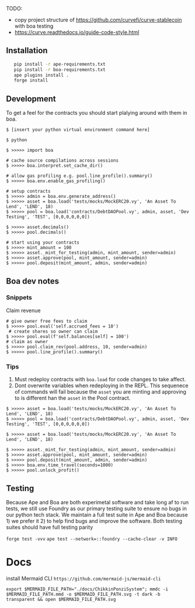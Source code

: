 TODO:

-   copy project structure of https://github.com/curvefi/curve-stablecoin with boa testing
-   https://curve.readthedocs.io/guide-code-style.html

## Installation

```bash
   pip install -r ape-requirements.txt
   pip install -r boa-requirements.txt
   ape plugins install .
   forge install
```

## Development

To get a feel for the contracts you should start plalying around with them in boa.

```
$ [insert your python virtual environment command here]

$ python

$ >>>>> import boa

# cache source compilations across sessions
$ >>>>> boa.interpret.set_cache_dir()

# allow gas profiling e.g. pool.line_profile().summary()
$ >>>>> boa.env.enable_gas_profiling()

# setup contracts
$ >>>>> admin = boa.env.generate_address()
$ >>>>> asset = boa.load('tests/mocks/MockERC20.vy', 'An Asset To Lend', 'LEND', 18)
$ >>>>> pool = boa.load('contracts/DebtDAOPool.vy', admin, asset, 'Dev Testing', 'TEST', [0,0,0,0,0,0])

$ >>>>> asset.decimals()
$ >>>>> pool.decimals()

# start using your contracts
$ >>>>> mint_amount = 100
$ >>>>> asset._mint_for_testing(admin, mint_amount, sender=admin)
$ >>>>> asset.approve(pool, mint_amount, sender=admin)
$ >>>>> pool.deposit(mint_amount, admin, sender=admin)
```

## Boa dev notes

### Snippets

Claim revenue

```
# give owner free fees to claim
$ >>>>> pool.eval('self.accrued_fees = 10')
 # create shares so owner can claim
$ >>>>> pool.eval(f'self.balances[self] = 100')
# claim as owner
$ >>>>> pool.claim_rev(pool.address, 10, sender=admin)
$ >>>>> pool.line_profile().summary()
```

### Tips

1. Must redeploy contracts with `boa.load` for code changes to take affect.
2. Dont overwrite variables when redeploying in the REPL.
   This sequenece of commands will fail because the `asset` you are minting and approving to is different han the `asset` in the Pool contract.

```
$ >>>>> asset = boa.load('tests/mocks/MockERC20.vy', 'An Asset To Lend', 'LEND', 18)
$ >>>>> pool = boa.load('contracts/DebtDAOPool.vy', admin, asset, 'Dev Testing', 'TEST', [0,0,0,0,0,0])

$ >>>>> asset = boa.load('tests/mocks/MockERC20.vy', 'An Asset To Lend', 'LEND', 18)

$ >>>>> asset._mint_for_testing(admin, mint_amount, sender=admin)
$ >>>>> asset.approve(pool, mint_amount, sender=admin)
$ >>>>> pool.deposit(mint_amount, admin, sender=admin)
$ >>>>> boa.env.time_travel(seconds=1000)
$ >>>>> pool.unlock_profit()
```


## Testing
Because Ape and Boa are both experimetal software and take long af to run tests, we still use Foundry as our primary testing suite to ensure no bugs in our python tech stack. We maintain a full test suite in Ape and Boa because 1) we prefer it 2) to help find bugs and improve the software. Both testing suites should have full testing parity


`forge test -vvv`
`ape test --network=::foundry --cache-clear -v INFO`

# Docs

install Mermaid CLI
`https://github.com/mermaid-js/mermaid-cli`


`export $MERMAID_FILE_PATH="./docs/ChikkinPonziSystem"; mmdc -i $MERMAID_FILE_PATH.mmd -o $MERMAID_FILE_PATH.svg -t dark -b transparent && open $MERMAID_FILE_PATH.svg`
